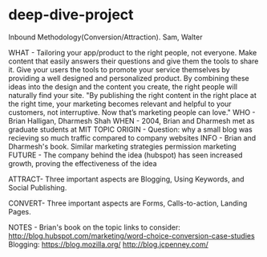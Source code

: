 # deep-dive-project
Inbound Methodology(Conversion/Attraction). Sam, Walter

WHAT - Tailoring your app/product to the right people, not everyone. Make content that easily answers their questions
       and give them the tools to share it. Give your users the tools to promote your service themselves by providing
       a well designed and personalized product. By combining these ideas into the design and the content you create, 
       the right people will naturally find your site. "By publishing the right content in the right place at the right
       time, your marketing becomes relevant and helpful to your customers, not interruptive. Now that’s marketing people can love."
WHO - Brian Halligan, Dharmesh Shah
WHEN - 2004, Brian and Dharmesh met as graduate students at MIT
TOPIC ORIGIN - Question: why a small blog was recieving so much traffic compared to company websites
INFO - Brian and Dharmesh's book. Similar marketing strategies permission marketing
FUTURE - The company behind the idea (hubspot) has seen increased growth, proving the effectiveness of the idea

ATTRACT- Three important aspects are Blogging, Using Keywords, and Social Publishing. 

CONVERT- Three important aspects are Forms, Calls-to-action, Landing Pages.


NOTES - Brian's book on the topic
links to consider:
http://blog.hubspot.com/marketing/word-choice-conversion-case-studies
Blogging: https://blog.mozilla.org/ http://blog.jcpenney.com/

